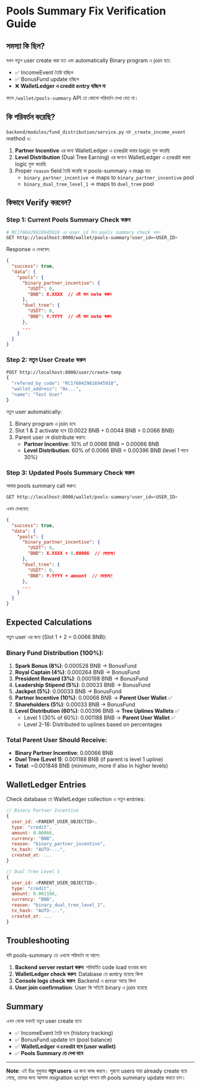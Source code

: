 # Pools Summary Fix Verification Guide

## সমস্যা কি ছিল?

যখন নতুন user create করা হত এবং automatically Binary program এ join হত:
- ✅ IncomeEvent তৈরি হচ্ছিল
- ✅ BonusFund update হচ্ছিল
- ❌ **WalletLedger এ credit entry হচ্ছিল না**

ফলে `/wallet/pools-summary` API তে কোনো পরিবর্তন দেখা যেত না।

## কি পরিবর্তন করেছি?

`backend/modules/fund_distribution/service.py` এর `_create_income_event` method এ:

1. **Partner Incentive** এর জন্য WalletLedger এ credit করার logic যুক্ত করেছি
2. **Level Distribution** (Dual Tree Earning) এর জন্যও WalletLedger এ credit করার logic যুক্ত করেছি
3. Proper `reason` field তৈরি করেছি যা pools-summary এ map হয়:
   - `binary_partner_incentive` → maps to `binary_partner_incentive` pool
   - `binary_dual_tree_level_1` → maps to `duel_tree` pool

## কিভাবে Verify করবেন?

### Step 1: Current Pools Summary Check করুন

```bash
# RC1760429616945918 এর user_id দিয়ে pools summary check করুন
GET http://localhost:8000/wallet/pools-summary?user_id=<USER_ID>
```

Response এ দেখবেন:
```json
{
  "success": true,
  "data": {
    "pools": {
      "binary_partner_incentive": {
        "USDT": 0,
        "BNB": X.XXXX  // এই মান note করুন
      },
      "duel_tree": {
        "USDT": 0,
        "BNB": Y.YYYY  // এই মান note করুন
      },
      ...
    }
  }
}
```

### Step 2: নতুন User Create করুন

```bash
POST http://localhost:8000/user/create-temp
{
  "refered_by_code": "RC1760429616945918",
  "wallet_address": "0x...",
  "name": "Test User"
}
```

নতুন user automatically:
1. Binary program এ join হবে
2. Slot 1 & 2 activate হবে (0.0022 BNB + 0.0044 BNB = 0.0066 BNB)
3. Parent user কে distribute করবে:
   - **Partner Incentive**: 10% of 0.0066 BNB = 0.00066 BNB
   - **Level Distribution**: 60% of 0.0066 BNB = 0.00396 BNB (level 1 পাবে 30%)

### Step 3: Updated Pools Summary Check করুন

আবার pools summary call করুন:

```bash
GET http://localhost:8000/wallet/pools-summary?user_id=<USER_ID>
```

এখন দেখবেন:
```json
{
  "success": true,
  "data": {
    "pools": {
      "binary_partner_incentive": {
        "USDT": 0,
        "BNB": X.XXXX + 0.00066  // বেড়েছে!
      },
      "duel_tree": {
        "USDT": 0,
        "BNB": Y.YYYY + amount  // বেড়েছে!
      },
      ...
    }
  }
}
```

## Expected Calculations

নতুন user এর জন্য (Slot 1 + 2 = 0.0066 BNB):

### Binary Fund Distribution (100%):
1. **Spark Bonus (8%)**: 0.000528 BNB → BonusFund
2. **Royal Captain (4%)**: 0.000264 BNB → BonusFund
3. **President Reward (3%)**: 0.000198 BNB → BonusFund
4. **Leadership Stipend (5%)**: 0.00033 BNB → BonusFund
5. **Jackpot (5%)**: 0.00033 BNB → BonusFund
6. **Partner Incentive (10%)**: 0.00066 BNB → **Parent User Wallet** ✅
7. **Shareholders (5%)**: 0.00033 BNB → BonusFund
8. **Level Distribution (60%)**: 0.00396 BNB → **Tree Uplines Wallets** ✅
   - Level 1 (30% of 60%): 0.001188 BNB → **Parent User Wallet** ✅
   - Level 2-16: Distributed to uplines based on percentages

### Total Parent User Should Receive:
- **Binary Partner Incentive**: 0.00066 BNB
- **Duel Tree (Level 1)**: 0.001188 BNB (if parent is level 1 upline)
- **Total**: ~0.001848 BNB (minimum, more if also in higher levels)

## WalletLedger Entries

Check database তে WalletLedger collection এ নতুন entries:

```javascript
// Binary Partner Incentive
{
  user_id: <PARENT_USER_OBJECTID>,
  type: "credit",
  amount: 0.00066,
  currency: "BNB",
  reason: "binary_partner_incentive",
  tx_hash: "AUTO-...",
  created_at: ...
}

// Dual Tree Level 1
{
  user_id: <PARENT_USER_OBJECTID>,
  type: "credit",
  amount: 0.001188,
  currency: "BNB",
  reason: "binary_dual_tree_level_1",
  tx_hash: "AUTO-...",
  created_at: ...
}
```

## Troubleshooting

যদি pools-summary তে এখনো পরিবর্তন না আসে:

1. **Backend server restart করুন**: পরিবর্তিত code load হওয়ার জন্য
2. **WalletLedger check করুন**: Database তে entry হয়েছে কিনা
3. **Console logs check করুন**: Backend এ error আছে কিনা
4. **User join confirmation**: User কি সত্যিই binary এ join হয়েছে

## Summary

এখন থেকে যখনই নতুন user create হবে:
- ✅ IncomeEvent তৈরি হবে (history tracking)
- ✅ BonusFund update হবে (pool balance)
- ✅ **WalletLedger এ credit হবে (user wallet)**
- ✅ **Pools Summary তে দেখা যাবে**

---

**Note**: এই fix শুধুমাত্র **নতুন users** এর জন্য কাজ করবে। পুরনো users যারা already create হয়ে গেছে, তাদের জন্য আলাদা migration script লাগবে যদি pools summary update করতে চান।

